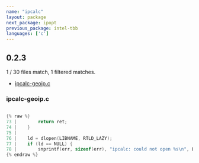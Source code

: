 ```yaml
---
name: "ipcalc"
layout: package
next_package: ipopt
previous_package: intel-tbb
languages: ['c']
---
```

## 0.2.3
1 / 30 files match, 1 filtered matches.

 - [ipcalc-geoip.c](#ipcalc-geoipc)

### ipcalc-geoip.c

```c

{% raw %}
73 | 		return ret;
74 | 	}
75 | 
76 | 	ld = dlopen(LIBNAME, RTLD_LAZY);
77 | 	if (ld == NULL) {
78 | 		snprintf(err, sizeof(err), "ipcalc: could not open %s\n", LIBNAME);
{% endraw %}

```